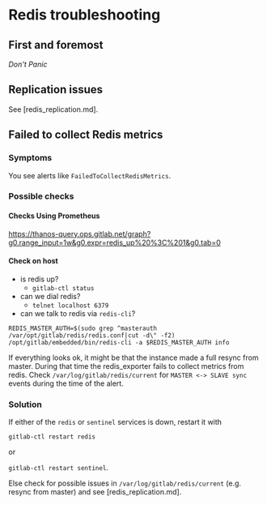 # Redis troubleshooting

## First and foremost

*Don't Panic*

## Replication issues

See [redis_replication.md].


## Failed to collect Redis metrics

### Symptoms

You see alerts like `FailedToCollectRedisMetrics`.

### Possible checks

#### Checks Using Prometheus

https://thanos-query.ops.gitlab.net/graph?g0.range_input=1w&g0.expr=redis_up%20%3C%201&g0.tab=0

#### Check on host

* is redis up?
  * `gitlab-ctl status`
* can we dial redis?
  * `telnet localhost 6379`
* can we talk to redis via `redis-cli`?

```
REDIS_MASTER_AUTH=$(sudo grep ^masterauth /var/opt/gitlab/redis/redis.conf|cut -d\" -f2)
/opt/gitlab/embedded/bin/redis-cli -a $REDIS_MASTER_AUTH info
```

If everything looks ok, it might be that the instance made a full resync from
master. During that time the redis_exporter fails to collect metrics from
redis. Check `/var/log/gitlab/redis/current` for `MASTER <-> SLAVE sync`
events during the time of the alert.

### Solution

If either of the `redis` or `sentinel` services is down, restart it with

`gitlab-ctl restart redis`

or

`gitlab-ctl restart sentinel`.

Else check for possible issues in `/var/log/gitlab/redis/current` (e.g. resync
from master) and see [redis_replication.md].

